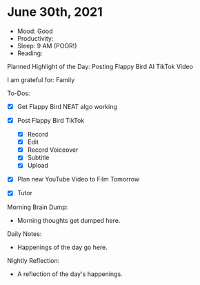 # June 30th, 2021

- Mood: Good
- Productivity: 
- Sleep: 9 AM (POOR!)
- Reading: 

Planned Highlight of the Day: Posting Flappy Bird AI TikTok Video

I am grateful for: Family

To-Dos:
- [x] Get Flappy Bird NEAT algo working
- [x] Post Flappy Bird TikTok
	- [x] Record
	- [x] Edit
	- [x] Record Voiceover
	- [x] Subtitle
	- [x] Upload
- [x] Plan new YouTube Video to Film Tomorrow
- [x] Tutor


Morning Brain Dump:
- Morning thoughts get dumped here.

Daily Notes:
- Happenings of the day go here.


Nightly Reflection: 
- A reflection of the day's happenings.





